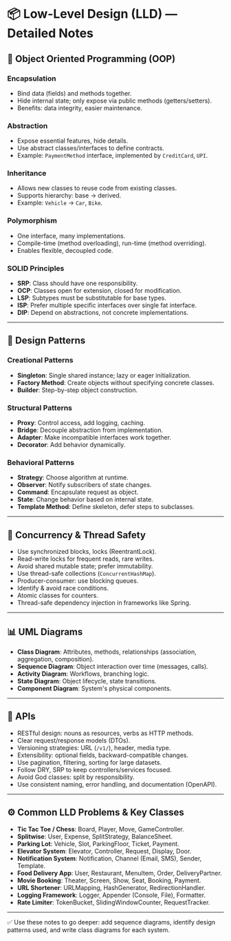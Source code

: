 # 📦 Low-Level Design (LLD) — Detailed Notes

## 🧰 **Object Oriented Programming (OOP)**

### Encapsulation

* Bind data (fields) and methods together.
* Hide internal state; only expose via public methods (getters/setters).
* Benefits: data integrity, easier maintenance.

### Abstraction

* Expose essential features, hide details.
* Use abstract classes/interfaces to define contracts.
* Example: `PaymentMethod` interface, implemented by `CreditCard`, `UPI`.

### Inheritance

* Allows new classes to reuse code from existing classes.
* Supports hierarchy: base → derived.
* Example: `Vehicle` → `Car`, `Bike`.

### Polymorphism

* One interface, many implementations.
* Compile-time (method overloading), run-time (method overriding).
* Enables flexible, decoupled code.

### SOLID Principles

* **SRP**: Class should have one responsibility.
* **OCP**: Classes open for extension, closed for modification.
* **LSP**: Subtypes must be substitutable for base types.
* **ISP**: Prefer multiple specific interfaces over single fat interface.
* **DIP**: Depend on abstractions, not concrete implementations.

---

## 🧩 **Design Patterns**

### Creational Patterns

* **Singleton**: Single shared instance; lazy or eager initialization.
* **Factory Method**: Create objects without specifying concrete classes.
* **Builder**: Step-by-step object construction.

### Structural Patterns

* **Proxy**: Control access, add logging, caching.
* **Bridge**: Decouple abstraction from implementation.
* **Adapter**: Make incompatible interfaces work together.
* **Decorator**: Add behavior dynamically.

### Behavioral Patterns

* **Strategy**: Choose algorithm at runtime.
* **Observer**: Notify subscribers of state changes.
* **Command**: Encapsulate request as object.
* **State**: Change behavior based on internal state.
* **Template Method**: Define skeleton, defer steps to subclasses.

---

## 🧵 **Concurrency & Thread Safety**

* Use synchronized blocks, locks (ReentrantLock).
* Read-write locks for frequent reads, rare writes.
* Avoid shared mutable state; prefer immutability.
* Use thread-safe collections (`ConcurrentHashMap`).
* Producer-consumer: use blocking queues.
* Identify & avoid race conditions.
* Atomic classes for counters.
* Thread-safe dependency injection in frameworks like Spring.

---

## 📊 **UML Diagrams**

* **Class Diagram**: Attributes, methods, relationships (association, aggregation, composition).
* **Sequence Diagram**: Object interaction over time (messages, calls).
* **Activity Diagram**: Workflows, branching logic.
* **State Diagram**: Object lifecycle, state transitions.
* **Component Diagram**: System's physical components.

---

## 📡 **APIs**

* RESTful design: nouns as resources, verbs as HTTP methods.
* Clear request/response models (DTOs).
* Versioning strategies: URL (`/v1/`), header, media type.
* Extensibility: optional fields, backward-compatible changes.
* Use pagination, filtering, sorting for large datasets.
* Follow DRY, SRP to keep controllers/services focused.
* Avoid God classes: split by responsibility.
* Use consistent naming, error handling, and documentation (OpenAPI).

---

## ⚙ **Common LLD Problems & Key Classes**

* **Tic Tac Toe / Chess**: Board, Player, Move, GameController.
* **Splitwise**: User, Expense, SplitStrategy, BalanceSheet.
* **Parking Lot**: Vehicle, Slot, ParkingFloor, Ticket, Payment.
* **Elevator System**: Elevator, Controller, Request, Display, Door.
* **Notification System**: Notification, Channel (Email, SMS), Sender, Template.
* **Food Delivery App**: User, Restaurant, MenuItem, Order, DeliveryPartner.
* **Movie Booking**: Theater, Screen, Show, Seat, Booking, Payment.
* **URL Shortener**: URLMapping, HashGenerator, RedirectionHandler.
* **Logging Framework**: Logger, Appender (Console, File), Formatter.
* **Rate Limiter**: TokenBucket, SlidingWindowCounter, RequestTracker.

---

✅ Use these notes to go deeper: add sequence diagrams, identify design patterns used, and write class diagrams for each system.
